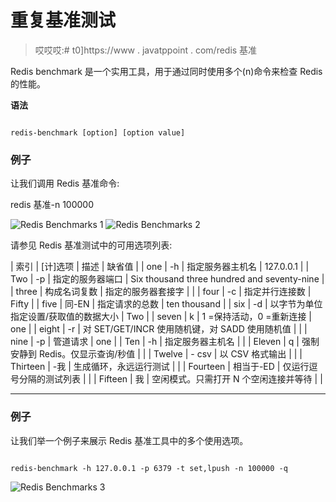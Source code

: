 # 重复基准测试

> 哎哎哎:# t0]https://www . javatppoint . com/redis 基准

Redis benchmark 是一个实用工具，用于通过同时使用多个(n)命令来检查 Redis 的性能。

**语法**

```

redis-benchmark [option] [option value]

```

### 例子

让我们调用 Redis 基准命令:

redis 基准-n 100000

![Redis Benchmarks 1](../Images/7bd736b91fb1d59c961a768f743b9112.png)
![Redis Benchmarks 2](../Images/69d93a3d2948fcfe4d20f20d02fb9bcd.png)

请参见 Redis 基准测试中的可用选项列表:

| 索引 | [计]选项 | 描述 | 缺省值 |
| one | -h | 指定服务器主机名 | 127.0.0.1 |
| Two | -p | 指定的服务器端口 | Six thousand three hundred and seventy-nine |
| three | 构成名词复数 | 指定的服务器套接字 |  |
| four | -c | 指定并行连接数 | Fifty |
| five | 同-EN | 指定请求的总数 | ten thousand |
| six | -d | 以字节为单位指定设置/获取值的数据大小 | Two |
| seven | k | 1 =保持活动，0 =重新连接 | one |
| eight | -r | 对 SET/GET/INCR 使用随机键，对 SADD 使用随机值 |  |
| nine | -p | 管道<numreq>请求</numreq> | one |
| Ten | -h | 指定服务器主机名 |  |
| Eleven | q | 强制安静到 Redis。仅显示查询/秒值 |  |
| Twelve | - csv | 以 CSV 格式输出 |  |
| Thirteen | -我 | 生成循环，永远运行测试 |  |
| Fourteen | 相当于-ED | 仅运行逗号分隔的测试列表 |  |
| Fifteen | 我 | 空闲模式。只需打开 N 个空闲连接并等待 |  |

* * *

### 例子

让我们举一个例子来展示 Redis 基准工具中的多个使用选项。

```

redis-benchmark -h 127.0.0.1 -p 6379 -t set,lpush -n 100000 -q  

```

![Redis Benchmarks 3](../Images/5d34a576f3260a6c8b892b2e3b79f416.png)